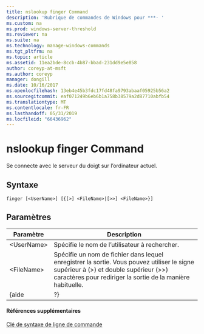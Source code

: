```yaml
---
title: nslookup finger Command
description: 'Rubrique de commandes de Windows pour ***- '
ms.custom: na
ms.prod: windows-server-threshold
ms.reviewer: na
ms.suite: na
ms.technology: manage-windows-commands
ms.tgt_pltfrm: na
ms.topic: article
ms.assetid: 11ea2bde-8ccb-4b87-bbad-231dd9e5e858
author: coreyp-at-msft
ms.author: coreyp
manager: dongill
ms.date: 10/16/2017
ms.openlocfilehash: 13eb4e45b3fdc17fd48fa9793abaaf05925b56a2
ms.sourcegitcommit: eaf071249b6eb6b1a758b38579a2d87710abfb54
ms.translationtype: MT
ms.contentlocale: fr-FR
ms.lasthandoff: 05/31/2019
ms.locfileid: "66436962"
---
```

# <a name="nslookup-finger-command"></a>nslookup finger Command



Se connecte avec le serveur du doigt sur l’ordinateur actuel.

## <a name="syntax"></a>Syntaxe

```
finger [<UserName>] [{[>] <FileName>|[>>] <FileName>}]
```

## <a name="parameters"></a>Paramètres

|  Paramètre  |                                                                               Description                                                                               |
|-------------|-------------------------------------------------------------------------------------------------------------------------------------------------------------------------|
| \<UserName> |                                                               Spécifie le nom de l’utilisateur à rechercher.                                                                |
| \<FileName> | Spécifie un nom de fichier dans lequel enregistrer la sortie. Vous pouvez utiliser le signe supérieur à (>) et double supérieur (>>) caractères pour rediriger la sortie de la manière habituelle. |
|    {aide    |                                                                                   ?}                                                                                    |

#### <a name="additional-references"></a>Références supplémentaires

[Clé de syntaxe de ligne de commande](command-line-syntax-key.md)